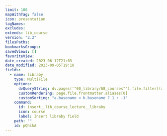 ```yaml
---
limit: 100
mapWithTag: false
icon: presentation
tagNames: 
excludes: 
extends: lib_course
version: "2.2"
filesPaths: 
bookmarksGroups: 
savedViews: []
favoriteView: 
date_created: 2023-06-12T21:03
date_modified: 2023-09-05T19:18
fields:
  - name: libraby
    type: MultiFile
    options:
      dvQueryString: dv.pages('"60_library/68_courses"').file.filter((x) => x.frontmatter.file_class == "lib_course")
      customRendering: page.file.frontmatter.aliases[0]
      customSorting: "a.basename < b.basename ? 1 : -1"
    command:
      id: insert__lib_course_lecture__libraby
      icon: course
      label: Insert libraby field
    path: ""
    id: pQhikA
---
```

